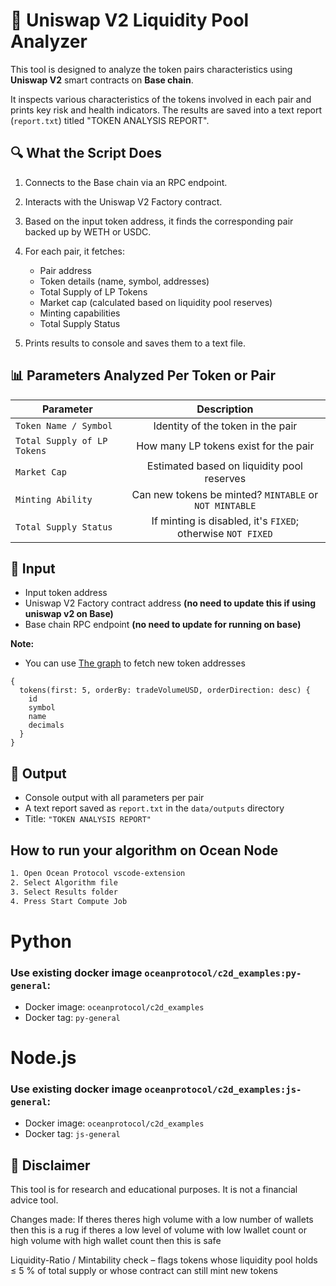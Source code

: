 # 🧪 Uniswap V2 Liquidity Pool Analyzer

This tool is designed to analyze the token pairs characteristics using **Uniswap V2** smart contracts
on **Base chain**.

It inspects various characteristics of the tokens involved in each pair and prints key risk and health
indicators. The results are saved into a text report (`report.txt`) titled "TOKEN ANALYSIS REPORT".

## 🔍 What the Script Does

1. Connects to the Base chain via an RPC endpoint.
2. Interacts with the Uniswap V2 Factory contract.
3. Based on the input token address, it finds the corresponding pair backed up by WETH or USDC.
4. For each pair, it fetches:

   - Pair address
   - Token details (name, symbol, addresses)
   - Total Supply of LP Tokens
   - Market cap (calculated based on liquidity pool reserves)
   - Minting capabilities
   - Total Supply Status

5. Prints results to console and saves them to a text file.

## 📊 Parameters Analyzed Per Token or Pair

| Parameter                   | Description                                                |
| --------------------------- | :--------------------------------------------------------: |
| `Token Name / Symbol`       | Identity of the token in the pair                         |
| `Total Supply of LP Tokens` | How many LP tokens exist for the pair                     |
| `Market Cap`                | Estimated based on liquidity pool reserves                |
| `Minting Ability`           | Can new tokens be minted? `MINTABLE` or `NOT MINTABLE`    |
| `Total Supply Status`       | If minting is disabled, it's `FIXED`; otherwise `NOT FIXED` |

## 📁 Input

- Input token address
- Uniswap V2 Factory contract address **(no need to update this if using uniswap v2 on Base)**
- Base chain RPC endpoint **(no need to update for running on base)**

**Note:**
- You can use [The graph](https://thegraph.com/explorer/subgraphs/D31gzGUtVNhHNdnxeELUBdch5rzDRm5cddvae9GzhCLu?view=Query) to fetch new token addresses
```
{
  tokens(first: 5, orderBy: tradeVolumeUSD, orderDirection: desc) {
    id
    symbol
    name
    decimals
  }
}
``` 




## 📁 Output
- Console output with all parameters per pair
- A text report saved as `report.txt` in the `data/outputs` directory
- Title: `"TOKEN ANALYSIS REPORT"`

## How to run your algorithm on Ocean Node

```bash
1. Open Ocean Protocol vscode-extension
2. Select Algorithm file
3. Select Results folder
4. Press Start Compute Job
```

#  Python
### Use existing docker image `oceanprotocol/c2d_examples:py-general`:

- Docker image: `oceanprotocol/c2d_examples`
- Docker tag: `py-general`

#  Node.js
### Use existing docker image `oceanprotocol/c2d_examples:js-general`:
- Docker image: `oceanprotocol/c2d_examples`
- Docker tag: `js-general`

## 🔐 Disclaimer
This tool is for research and educational purposes. It is not a financial advice tool.




Changes made:
If theres theres high volume with a low number of wallets then this is a rug
if theres a low level of volume with low lwallet count or high volume with high wallet count then this is safe

Liquidity-Ratio / Mintability check – flags tokens whose liquidity pool holds ≤ 5 % of total supply or whose contract can still mint new tokens